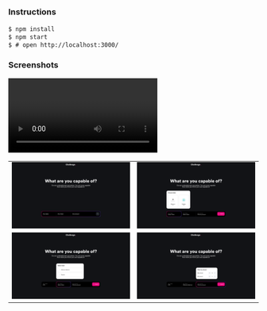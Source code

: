 ### Instructions
```
$ npm install
$ npm start
$ # open http://localhost:3000/
```

### Screenshots

![](./screenshots/video.mov)

| | |
|-|-|
|![](./screenshots/1.png)|![](./screenshots/2.png)|
|![](./screenshots/3.png)|![](./screenshots/4.png)|
